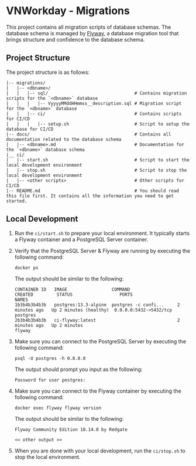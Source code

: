 # VNWorkday - Migrations

This project contains all migration scripts of database schemas. The database schema is managed
by [Flyway](https://flywaydb.org/), a database migration tool that brings structure and confidence to the database
schema.

## Project Structure

The project structure is as follows:

```plaintext
|-- migrations/                                  
|   |-- <dbname>/                               
|   |   |-- sql/                                 # Contains migration scripts for the `<dbname>` database
|   |   |   |-- VyyyyMMddHHmmss__description.sql # Migration script for the `<dbname>` database
|   |   |-- ci/                                  # Contains scripts for CI/CD
|   |   |   |-- setup.sh                         # Script to setup the database for CI/CD
|-- docs/                                        # Contains all documentation related to the database schema
|   |-- <dbname>.md                              # Documentation for the `<dbname>` database schema
|__ ci/
|   |-- start.sh                                 # Script to start the local development environment
|   |-- stop.sh                                  # Script to stop the local development environment
|   |-- <other scripts>                          # Other scripts for CI/CD
|-- README.md                                    # You should read this file first. It contains all the information you need to get started.
```

## Local Development

1. Run the `ci/start.sh` to prepare your local environment. It typically starts a Flyway container and a PostgreSQL
   Server container.
2. Verify that the PostgreSQL Server & Flyway are running by executing the following command:

   ```shell
   docker ps
   ```

   The output should be similar to the following:

   ```plaintext
   CONTAINER ID   IMAGE                 COMMAND                  CREATED         STATUS                  PORTS                    NAMES
   1b3b4b3b4b3b   postgres:13.3-alpine  postgres -c confi...     2 minutes ago   Up 2 minutes (healthy)  0.0.0.0:5432->5432/tcp   postgres
   2b3b4b3b4b3b   ci-flyway:latest                               2 minutes ago   Up 2 minutes                                     flyway
   ```
3. Make sure you can connect to the PostgreSQL Server by executing the following command:

   ```shell
   psql -U postgres -h 0.0.0.0
   ```

   The output should prompt you input as the following:

   ```plaintext
   Password for user postgres:
   ```
4. Make sure you can connect to the Flyway container by executing the following command:

   ```shell
   docker exec flyway flyway version
   ```

   The output should be similar to the following:

   ```plaintext
   Flyway Community Edition 10.14.0 by Redgate
   
   << other output >>
   ```
5. When you are done with your local development, run the `ci/stop.sh` to stop the local environment.
